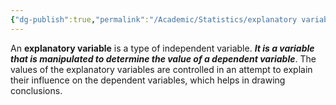 ```yaml
---
{"dg-publish":true,"permalink":"/Academic/Statistics/explanatory variable/"}
---
```


An **explanatory variable** is a type of independent variable. ***It is a variable that is manipulated to determine the value of a dependent variable***. The values of the explanatory variables are controlled in an attempt to explain their influence on the dependent variables, which helps in drawing conclusions.